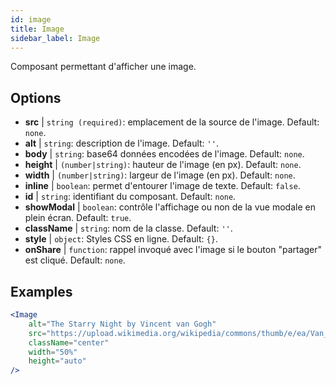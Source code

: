 ```yaml
---
id: image
title: Image
sidebar_label: Image
---
```


Composant permettant d'afficher une image.

## Options

* __src__ | `string (required)`: emplacement de la source de l'image. Default: `none`.
* __alt__ | `string`: description de l'image. Default: `''`.
* __body__ | `string`: base64 données encodées de l'image. Default: `none`.
* __height__ | `(number|string)`: hauteur de l'image (en px). Default: `none`.
* __width__ | `(number|string)`: largeur de l'image (en px). Default: `none`.
* __inline__ | `boolean`: permet d'entourer l'image de texte. Default: `false`.
* __id__ | `string`: identifiant du composant. Default: `none`.
* __showModal__ | `boolean`: contrôle l'affichage ou non de la vue modale en plein écran. Default: `true`.
* __className__ | `string`: nom de la classe. Default: `''`.
* __style__ | `object`: Styles CSS en ligne. Default: `{}`.
* __onShare__ | `function`: rappel invoqué avec l'image si le bouton "partager" est cliqué. Default: `none`.


## Examples

```jsx live
<Image 
    alt="The Starry Night by Vincent van Gogh" 
    src="https://upload.wikimedia.org/wikipedia/commons/thumb/e/ea/Van_Gogh_-_Starry_Night_-_Google_Art_Project.jpg/1280px-Van_Gogh_-_Starry_Night_-_Google_Art_Project.jpg"
    className="center"
    width="50%"
    height="auto"
/>
```


